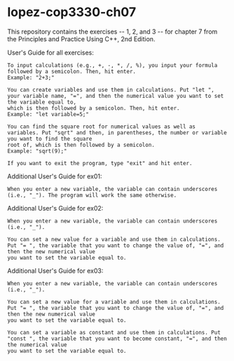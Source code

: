 # lopez-cop3330-ch07
This repository contains the exercises -- 1, 2, and 3 -- for chapter 7 from the Principles and Practice Using C++, 2nd Edition.


User's Guide for all exercises:

    To input calculations (e.g., +, -, *, /, %), you input your formula followed by a semicolon. Then, hit enter.
    Example: "2+3;"

    You can create variables and use them in calculations. Put "let ", your variable name, "=", and then the numerical value you want to set the variable equal to, 
    which is then followed by a semicolon. Then, hit enter.
    Example: "let variable=5;"
    
    You can find the square root for numerical values as well as variables. Put "sqrt" and then, in parentheses, the number or variable you want to find the square 
    root of, which is then followed by a semicolon.
    Example: "sqrt(9);"
    
    If you want to exit the program, type "exit" and hit enter.

Additional User's Guide for ex01:

    When you enter a new variable, the variable can contain underscores (i.e., "_"). The program will work the same otherwise.

Additional User's Guide for ex02:

    When you enter a new variable, the variable can contain underscores (i.e., "_").
    
    You can set a new value for a variable and use them in calculations. Put "= ", the variable that you want to change the value of, "=", and then the new numerical value
    you want to set the variable equal to.

Additional User's Guide for ex03:

    When you enter a new variable, the variable can contain underscores (i.e., "_").
    
    You can set a new value for a variable and use them in calculations. Put "= ", the variable that you want to change the value of, "=", and then the new numerical value
    you want to set the variable equal to.
    
    You can set a variable as constant and use them in calculations. Put "const ", the variable that you want to become constant, "=", and then the numerical value
    you want to set the variable equal to.
